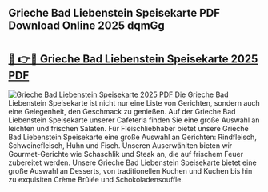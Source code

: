 ## Grieche Bad Liebenstein Speisekarte PDF Download Online 2025 dqmGg

# <h2><a href="http://gcd5jz.nevu.top/?p=Grieche+Bad+Liebenstein+Speisekarte">🔗 👉🔴 Grieche Bad Liebenstein Speisekarte 2025 PDF</a></h2>

[![Grieche Bad Liebenstein Speisekarte 2025 PDF](https://i.imgur.com/dBaPXMq.png)](http://gcd5jz.nevu.top/?p=Grieche+Bad+Liebenstein+Speisekarte)
Die Grieche Bad Liebenstein Speisekarte ist nicht nur eine Liste von Gerichten, sondern auch eine Gelegenheit, den Geschmack zu genießen. Auf der Grieche Bad Liebenstein Speisekarte unserer Cafeteria finden Sie eine große Auswahl an leichten und frischen Salaten. Für Fleischliebhaber bietet unsere Grieche Bad Liebenstein Speisekarte eine große Auswahl an Gerichten: Rindfleisch, Schweinefleisch, Huhn und Fisch. Unseren Auserwählten bieten wir Gourmet-Gerichte wie Schaschlik und Steak an, die auf frischem Feuer zubereitet werden. Unsere Grieche Bad Liebenstein Speisekarte bietet eine große Auswahl an Desserts, von traditionellen Kuchen und Kuchen bis hin zu exquisiten Crème Brûlée und Schokoladensouffle.
